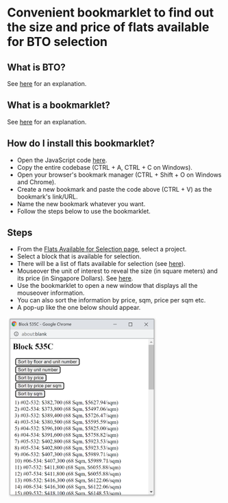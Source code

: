 # Convenient bookmarklet to find out the size and price of flats available for BTO selection

## What is BTO?
See [here](https://en.wikipedia.org/wiki/Build_to_order_(HDB)) for an explanation.

## What is a bookmarklet?
See [here](https://gist.github.com/caseywatts/c0cec1f89ccdb8b469b1) for an explanation.

## How do I install this bookmarklet?
* Open the JavaScript code [here](https://raw.githubusercontent.com/darensin01/flat-selection/main/bto.js).
* Copy the entire codebase (CTRL + A, CTRL + C on Windows).
* Open your browser's bookmark manager (CTRL + Shift + O on Windows and Chrome).
* Create a new bookmark and paste the code above (CTRL + V) as the bookmark's link/URL.
* Name the new bookmark whatever you want.
* Follow the steps below to use the bookmarklet.

## Steps
* From the [Flats Available for Selection page](https://services2.hdb.gov.sg/webapp/BP13AWFlatAvail/BP13SEstateSummary?sel=BTO), select a project.
* Select a block that is available for selection.
* There will be a list of flats available for selection (see [here](https://github.com/darensin01/flat-selection/blob/main/screenshots/ss1.PNG)).
* Mouseover the unit of interest to reveal the size (in square meters) and its price (in Singapore Dollars). See [here](https://github.com/darensin01/flat-selection/blob/main/screenshots/ss2.png).
* Use the bookmarklet to open a new window that displays all the mouseover information.
* You can also sort the information by price, sqm, price per sqm etc.
* A pop-up like the one below should appear.

<img src="https://github.com/darensin01/flat-selection/blob/main/screenshots/ss3.PNG" width="350px" alt="Screenshot of result popup window"></img>

